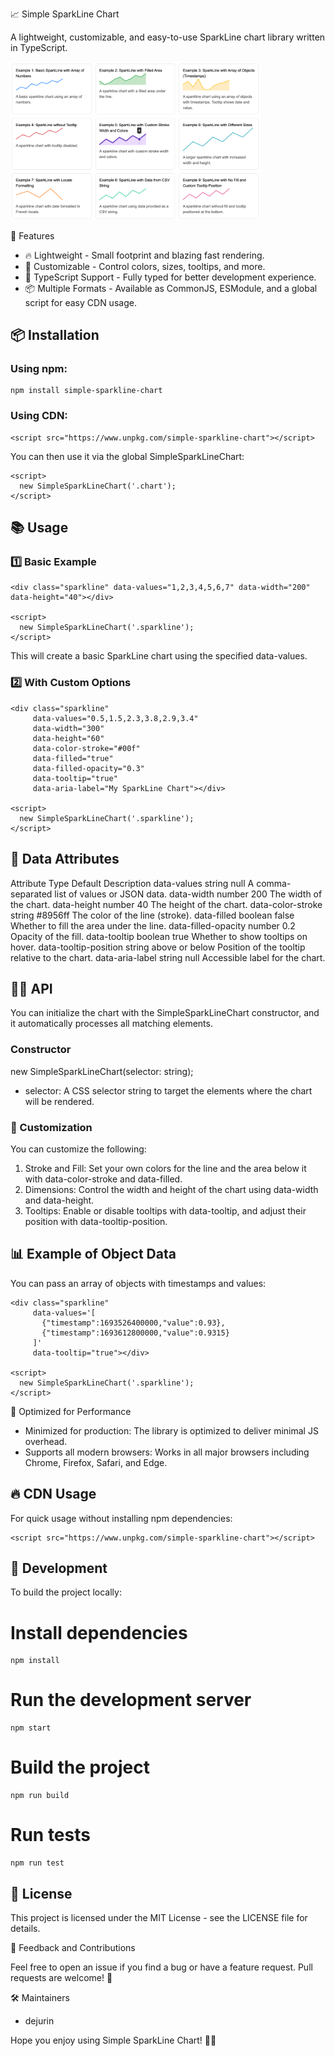 📈 Simple SparkLine Chart

A lightweight, customizable, and easy-to-use SparkLine chart library written in TypeScript.

<img src="./assets/sparkline.png" alt="📈 Simple SparkLine Chart" loading="lazy" width="400" />

🚀 Features

- 🔥 Lightweight - Small footprint and blazing fast rendering.
- 🎨 Customizable - Control colors, sizes, tooltips, and more.
- 🎯 TypeScript Support - Fully typed for better development experience.
- 📦 Multiple Formats - Available as CommonJS, ESModule, and a global script for easy CDN usage.

## 📦 Installation

### Using npm:

    npm install simple-sparkline-chart

### Using CDN:

    <script src="https://www.unpkg.com/simple-sparkline-chart"></script>

You can then use it via the global SimpleSparkLineChart:

    <script>
      new SimpleSparkLineChart('.chart');
    </script>

## 📚 Usage

### 1️⃣ Basic Example

    <div class="sparkline" data-values="1,2,3,4,5,6,7" data-width="200" data-height="40"></div>

    <script>
      new SimpleSparkLineChart('.sparkline');
    </script>

This will create a basic SparkLine chart using the specified data-values.

### 2️⃣ With Custom Options

    <div class="sparkline"
         data-values="0.5,1.5,2.3,3.8,2.9,3.4"
         data-width="300"
         data-height="60"
         data-color-stroke="#00f"
         data-filled="true"
         data-filled-opacity="0.3"
         data-tooltip="true"
         data-aria-label="My SparkLine Chart"></div>

    <script>
      new SimpleSparkLineChart('.sparkline');
    </script>

## 🔧 Data Attributes

Attribute Type Default Description
data-values string null A comma-separated list of values or JSON data.
data-width number 200 The width of the chart.
data-height number 40 The height of the chart.
data-color-stroke string #8956ff The color of the line (stroke).
data-filled boolean false Whether to fill the area under the line.
data-filled-opacity number 0.2 Opacity of the fill.
data-tooltip boolean true Whether to show tooltips on hover.
data-tooltip-position string above or below Position of the tooltip relative to the chart.
data-aria-label string null Accessible label for the chart.

## 🧑‍💻 API

You can initialize the chart with the SimpleSparkLineChart constructor, and it automatically processes all matching elements.

### Constructor

new SimpleSparkLineChart(selector: string);

- selector: A CSS selector string to target the elements where the chart will be rendered.

### 🎨 Customization

You can customize the following:

1. Stroke and Fill: Set your own colors for the line and the area below it with data-color-stroke and data-filled.
2. Dimensions: Control the width and height of the chart using data-width and data-height.
3. Tooltips: Enable or disable tooltips with data-tooltip, and adjust their position with data-tooltip-position.

## 📊 Example of Object Data

You can pass an array of objects with timestamps and values:

    <div class="sparkline"
         data-values='[
           {"timestamp":1693526400000,"value":0.93},
           {"timestamp":1693612800000,"value":0.9315}
         ]'
         data-tooltip="true"></div>

    <script>
      new SimpleSparkLineChart('.sparkline');
    </script>

🚀 Optimized for Performance

- Minimized for production: The library is optimized to deliver minimal JS overhead.
- Supports all modern browsers: Works in all major browsers including Chrome, Firefox, Safari, and Edge.

## 🔥 CDN Usage

For quick usage without installing npm dependencies:

    <script src="https://www.unpkg.com/simple-sparkline-chart"></script>

## 🔧 Development

To build the project locally:

# Install dependencies

    npm install

# Run the development server

    npm start

# Build the project

    npm run build

# Run tests

    npm run test

## 📝 License

This project is licensed under the MIT License - see the LICENSE file for details.

💬 Feedback and Contributions

Feel free to open an issue if you find a bug or have a feature request. Pull requests are welcome! 🙌

🛠️ Maintainers

- dejurin

Hope you enjoy using Simple SparkLine Chart! 🚀✨
